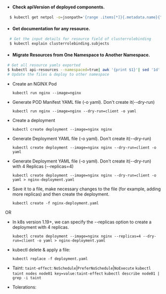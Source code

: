
 * #### Check apiVersion of deployed components.
```sh
  $ kubectl get netpol -o=jsonpath='{range .items[*]}{.metadata.name}{"\t"}{"\t"}{.apiVersion} {"\n"} {end}'
```
 * #### Get documentation for any resource.
```sh
  # Get the input details for resource field of clusterrolebinding
  $ kubectl explain clusterrolebinding.subjects
```
 * #### Migrate Resources from One Namespace to Another Namespace.
```sh
 # Get all resource yamls exported
 $ kubectl api-resources --namespaced=true| awk '{print $1}'| sed '1d'| while read -r line; do echo "$(kubectl get $line -n <namespace> -o yaml > $line.yaml)"; done
 # Update the files & deploy to other namespace

```

 * Create an NGINX Pod

   `kubectl run nginx --image=nginx`

 * Generate POD Manifest YAML file (-o yaml). Don't create it(--dry-run)

   `kubectl run nginx --image=nginx --dry-run=client -o yaml`

 * Create a deployment

   `kubectl create deployment --image=nginx nginx`

 * Generate Deployment YAML file (-o yaml). Don't create it(--dry-run)

   `kubectl create deployment --image=nginx nginx --dry-run=client -o yaml`

 * Generate Deployment YAML file (-o yaml). Don't create it(--dry-run) with 4 Replicas (--replicas=4)

   `kubectl create deployment --image=nginx nginx --dry-run=client -o yaml > nginx-deployment.yaml`

 * Save it to a file, make necessary changes to the file (for example, adding more replicas) and then create the deployment.

   `kubectl create -f nginx-deployment.yaml`

OR

 * In k8s version 1.19+, we can specify the --replicas option to create a deployment with 4 replicas.

   `kubectl create deployment --image=nginx nginx --replicas=4 --dry-run=client -o yaml > nginx-deployment.yaml`

 * kubectl delete & apply a file:

   `kubectl replace -f deployment.yaml`

 * Taint: `taint-effect`: `NoSchedule`|`PreferNoSchedule`|`NoExecute`
   `kubectl taint nodes node01 key=value:taint-effect`
   `kubectl describe node01 | grep -i taint`

 * Tolerations:
   ```sh
   
   ```
   

